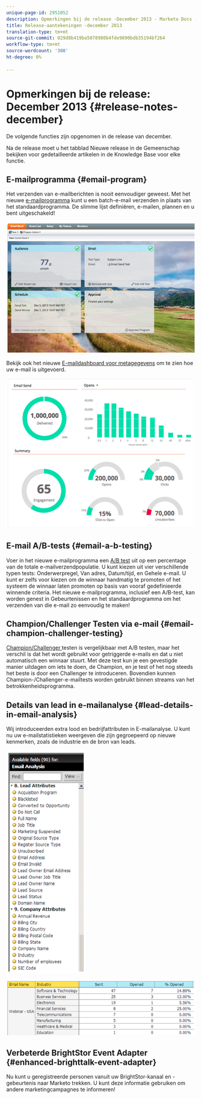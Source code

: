 ```yaml
---
unique-page-id: 2951052
description: Opmerkingen bij de release -December 2013 - Marketo Docs - Productdocumentatie
title: Release-aantekeningen -december 2013
translation-type: tm+mt
source-git-commit: 029d8b419ba5078980b4fde9890bdb35194bf264
workflow-type: tm+mt
source-wordcount: '308'
ht-degree: 0%

---
```



# Opmerkingen bij de release: December 2013 {#release-notes-december}

De volgende functies zijn opgenomen in de release van december.

Na de release moet u het tabblad Nieuwe release in de Gemeenschap bekijken voor gedetailleerde artikelen in de Knowledge Base voor elke functie.

## E-mailprogramma {#email-program}

Het verzenden van e-mailberichten is nooit eenvoudiger geweest. Met het nieuwe [e-mailprogramma](/help/marketo/product-docs/email-marketing/email-programs/creating-an-email-program/understanding-email-programs.md) kunt u een batch-e-mail verzenden in plaats van het standaardprogramma. De slimme lijst definiëren, e-mailen, plannen en u bent uitgeschakeld!

![](assets/image2014-9-22-17-3a19-3a55.png)

Bekijk ook het nieuwe [E-maildashboard voor metagegevens](/help/marketo/product-docs/email-marketing/email-programs/email-program-data/view-the-email-program-dashboard.md) om te zien hoe uw e-mail is uitgevoerd.

![](assets/image2014-9-22-17-3a20-3a14.png)

## E-mail A/B-tests {#email-a-b-testing}

Voer in het nieuwe e-mailprogramma een [A/B test](/help/marketo/product-docs/email-marketing/email-programs/email-program-actions/email-test-a-b-test/add-an-a-b-test.md) uit op een percentage van de totale e-mailverzendpopulatie. U kunt kiezen uit vier verschillende typen tests: Onderwerpregel, Van adres, Datum/tijd, en Gehele e-mail. U kunt er zelfs voor kiezen om de winnaar handmatig te promoten of het systeem de winnaar laten promoten op basis van vooraf gedefinieerde winnende criteria. Het nieuwe e-mailprogramma, inclusief een A/B-test, kan worden genest in Gebeurtenissen en het standaardprogramma om het verzenden van die e-mail zo eenvoudig te maken!

## Champion/Challenger Testen via e-mail {#email-champion-challenger-testing}

[Champion/Challenger ](/help/marketo/product-docs/email-marketing/general/functions-in-the-editor/email-tests-champion-challenger/add-an-email-champion-challenger.md) testen is vergelijkbaar met A/B testen, maar het verschil is dat het wordt gebruikt voor getriggerde e-mails en dat u niet automatisch een winnaar stuurt. Met deze test kun je een gevestigde manier uitdagen om iets te doen, de Champion, en je test of het nog steeds het beste is door een Challenger te introduceren. Bovendien kunnen Champion-/Challenger-e-mailtests worden gebruikt binnen streams van het betrokkenheidsprogramma.

## Details van lead in e-mailanalyse {#lead-details-in-email-analysis}

Wij introduceerden extra lood en bedrijfattributen in E-mailanalyse. U kunt nu uw e-mailstatistieken weergeven die zijn gegroepeerd op nieuwe kenmerken, zoals de industrie en de bron van leads.

![](assets/image2014-9-22-17-3a20-3a43.png)

![](assets/image2014-9-22-17-3a21-3a18.png)

## Verbeterde BrightStor Event Adapter {#enhanced-brighttalk-event-adapter}

Nu kunt u geregistreerde personen vanuit uw BrightStor-kanaal en -gebeurtenis naar Marketo trekken. U kunt deze informatie gebruiken om andere marketingcampagnes te informeren!
